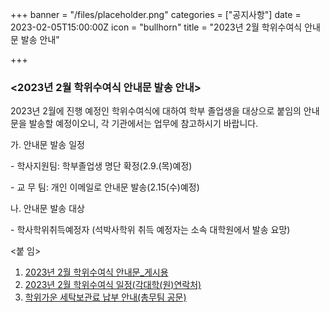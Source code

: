 +++
banner = "/files/placeholder.png"
categories = ["공지사항"]
date = 2023-02-05T15:00:00Z
icon = "bullhorn"
title = "2023년 2월 학위수여식 안내문 발송 안내"

+++
### **<2023년 2월 학위수여식 안내문 발송 안내>**

2023년 2월에 진행 예정인 학위수여식에 대하여 학부 졸업생을 대상으로 붙임의 안내문을 발송할 예정이오니, 각 기관에서는 업무에 참고하시기 바랍니다.

가. 안내문 발송 일정

\- 학사지원팀: 학부졸업생 명단 확정(2.9.(목)예정)

\- 교 무 팀: 개인 이메일로 안내문 발송(2.15(수)예정)

나. 안내문 발송 대상

\- 학사학위취득예정자 (석박사학위 취득 예정자는 소속 대학원에서 발송 요망)

<붙 임>

1. [2023년 2월 학위수여식 안내문_게시용](/files/1-2023-2-_-hwp.pdf)
2. [2023년 2월 학위수여식 일정(각대학(원)연락처)](/files/2-2023-2.pdf)
3. [학위가운 세탁보관료 납부 안내(총무팀 공문)](/files/3-2023-2.pdf)
